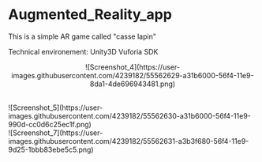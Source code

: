 # Augmented_Reality_app
This is a simple AR game called "casse lapin"

Technical environement:
Unity3D 
Vuforia SDK 
<br />

<p align=center>![Screenshot_4](https://user-images.githubusercontent.com/4239182/55562629-a31b6000-56f4-11e9-8da1-4de696943481.png) </p>
<br />
![Screenshot_5](https://user-images.githubusercontent.com/4239182/55562630-a31b6000-56f4-11e9-990d-cc0d6c25ec1f.png)
<br />
![Screenshot_7](https://user-images.githubusercontent.com/4239182/55562631-a3b3f680-56f4-11e9-9d25-1bbb83ebe5c5.png)
